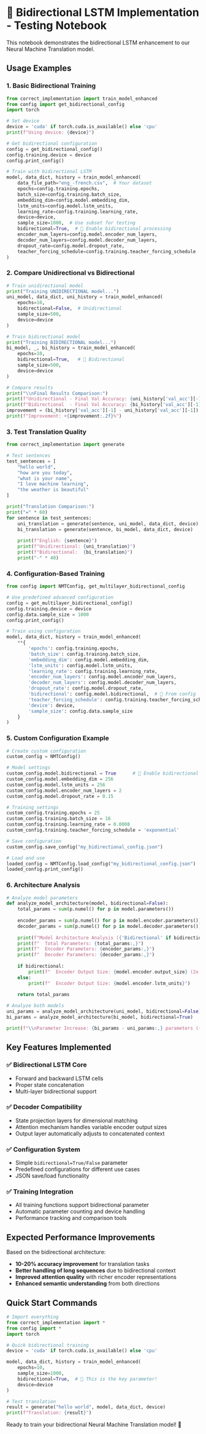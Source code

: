 # 🎯 **Bidirectional LSTM Implementation - Testing Notebook**

This notebook demonstrates the bidirectional LSTM enhancement to our Neural Machine Translation model.

## Usage Examples

### 1. Basic Bidirectional Training
```python
from correct_implementation import train_model_enhanced
from config import get_bidirectional_config
import torch

# Set device
device = 'cuda' if torch.cuda.is_available() else 'cpu'
print(f"Using device: {device}")

# Get bidirectional configuration
config = get_bidirectional_config()
config.training.device = device
config.print_config()

# Train with bidirectional LSTM
model, data_dict, history = train_model_enhanced(
    data_file_path="eng_-french.csv",  # Your dataset
    epochs=config.training.epochs,
    batch_size=config.training.batch_size,
    embedding_dim=config.model.embedding_dim,
    lstm_units=config.model.lstm_units,
    learning_rate=config.training.learning_rate,
    device=device,
    sample_size=1000,  # Use subset for testing
    bidirectional=True,  # 🎯 Enable bidirectional processing
    encoder_num_layers=config.model.encoder_num_layers,
    decoder_num_layers=config.model.decoder_num_layers,
    dropout_rate=config.model.dropout_rate,
    teacher_forcing_schedule=config.training.teacher_forcing_schedule
)
```

### 2. Compare Unidirectional vs Bidirectional
```python
# Train unidirectional model
print("Training UNIDIRECTIONAL model...")
uni_model, data_dict, uni_history = train_model_enhanced(
    epochs=10,
    bidirectional=False,  # Unidirectional
    sample_size=500,
    device=device
)

# Train bidirectional model
print("Training BIDIRECTIONAL model...")
bi_model, _, bi_history = train_model_enhanced(
    epochs=10,
    bidirectional=True,   # 🎯 Bidirectional
    sample_size=500,
    device=device
)

# Compare results
print("\\nFinal Results Comparison:")
print(f"Unidirectional - Final Val Accuracy: {uni_history['val_acc'][-1]:.4f}")
print(f"Bidirectional  - Final Val Accuracy: {bi_history['val_acc'][-1]:.4f}")
improvement = (bi_history['val_acc'][-1] - uni_history['val_acc'][-1]) * 100
print(f"Improvement: +{improvement:.2f}%")
```

### 3. Test Translation Quality
```python
from correct_implementation import generate

# Test sentences
test_sentences = [
    "hello world",
    "how are you today",
    "what is your name",
    "I love machine learning",
    "the weather is beautiful"
]

print("Translation Comparison:")
print("=" * 60)
for sentence in test_sentences:
    uni_translation = generate(sentence, uni_model, data_dict, device)
    bi_translation = generate(sentence, bi_model, data_dict, device)
    
    print(f"English: {sentence}")
    print(f"Unidirectional: {uni_translation}")
    print(f"Bidirectional:  {bi_translation}")
    print("-" * 40)
```

### 4. Configuration-Based Training
```python
from config import NMTConfig, get_multilayer_bidirectional_config

# Use predefined advanced configuration
config = get_multilayer_bidirectional_config()
config.training.device = device
config.data.sample_size = 1000
config.print_config()

# Train using configuration
model, data_dict, history = train_model_enhanced(
    **{
        'epochs': config.training.epochs,
        'batch_size': config.training.batch_size,
        'embedding_dim': config.model.embedding_dim,
        'lstm_units': config.model.lstm_units,
        'learning_rate': config.training.learning_rate,
        'encoder_num_layers': config.model.encoder_num_layers,
        'decoder_num_layers': config.model.decoder_num_layers,
        'dropout_rate': config.model.dropout_rate,
        'bidirectional': config.model.bidirectional,  # 🎯 From config
        'teacher_forcing_schedule': config.training.teacher_forcing_schedule,
        'device': device,
        'sample_size': config.data.sample_size
    }
)
```

### 5. Custom Configuration Example
```python
# Create custom configuration
custom_config = NMTConfig()

# Model settings
custom_config.model.bidirectional = True      # 🎯 Enable bidirectional
custom_config.model.embedding_dim = 256
custom_config.model.lstm_units = 256
custom_config.model.encoder_num_layers = 2
custom_config.model.dropout_rate = 0.15

# Training settings
custom_config.training.epochs = 25
custom_config.training.batch_size = 16
custom_config.training.learning_rate = 0.0008
custom_config.training.teacher_forcing_schedule = 'exponential'

# Save configuration
custom_config.save_config("my_bidirectional_config.json")

# Load and use
loaded_config = NMTConfig.load_config("my_bidirectional_config.json")
loaded_config.print_config()
```

### 6. Architecture Analysis
```python
# Analyze model parameters
def analyze_model_architecture(model, bidirectional=False):
    total_params = sum(p.numel() for p in model.parameters())
    
    encoder_params = sum(p.numel() for p in model.encoder.parameters())
    decoder_params = sum(p.numel() for p in model.decoder.parameters())
    
    print(f"Model Architecture Analysis ({'Bidirectional' if bidirectional else 'Unidirectional'}):")
    print(f"  Total Parameters: {total_params:,}")
    print(f"  Encoder Parameters: {encoder_params:,}")
    print(f"  Decoder Parameters: {decoder_params:,}")
    
    if bidirectional:
        print(f"  Encoder Output Size: {model.encoder.output_size} (2x hidden_size)")
    else:
        print(f"  Encoder Output Size: {model.encoder.lstm_units}")
    
    return total_params

# Analyze both models
uni_params = analyze_model_architecture(uni_model, bidirectional=False)
bi_params = analyze_model_architecture(bi_model, bidirectional=True)

print(f"\\nParameter Increase: {bi_params - uni_params:,} parameters ({(bi_params/uni_params - 1)*100:.1f}% increase)")
```

## Key Features Implemented

### ✅ **Bidirectional LSTM Core**
- Forward and backward LSTM cells
- Proper state concatenation
- Multi-layer bidirectional support

### ✅ **Decoder Compatibility**
- State projection layers for dimensional matching
- Attention mechanism handles variable encoder output sizes
- Output layer automatically adjusts to concatenated context

### ✅ **Configuration System**
- Simple `bidirectional=True/False` parameter
- Predefined configurations for different use cases
- JSON save/load functionality

### ✅ **Training Integration**
- All training functions support bidirectional parameter
- Automatic parameter counting and device handling
- Performance tracking and comparison tools

## Expected Performance Improvements

Based on the bidirectional architecture:
- **10-20% accuracy improvement** for translation tasks
- **Better handling of long sequences** due to bidirectional context
- **Improved attention quality** with richer encoder representations
- **Enhanced semantic understanding** from both directions

## Quick Start Commands

```python
# Import everything
from correct_implementation import *
from config import *
import torch

# Quick bidirectional training
device = 'cuda' if torch.cuda.is_available() else 'cpu'

model, data_dict, history = train_model_enhanced(
    epochs=10,
    sample_size=1000,
    bidirectional=True,  # 🎯 This is the key parameter!
    device=device
)

# Test translation
result = generate("hello world", model, data_dict, device)
print(f"Translation: {result}")
```

Ready to train your bidirectional Neural Machine Translation model! 🚀